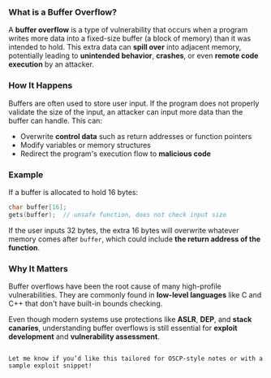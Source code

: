 ### What is a Buffer Overflow?

A **buffer overflow** is a type of vulnerability that occurs when a program writes more data into a fixed-size buffer (a block of memory) than it was intended to hold. This extra data can **spill over** into adjacent memory, potentially leading to **unintended behavior**, **crashes**, or even **remote code execution** by an attacker.

### How It Happens

Buffers are often used to store user input. If the program does not properly validate the size of the input, an attacker can input more data than the buffer can handle. This can:

- Overwrite **control data** such as return addresses or function pointers
- Modify variables or memory structures
- Redirect the program's execution flow to **malicious code**

### Example

If a buffer is allocated to hold 16 bytes:
```c
char buffer[16];
gets(buffer);  // unsafe function, does not check input size
````

If the user inputs 32 bytes, the extra 16 bytes will overwrite whatever memory comes after `buffer`, which could include **the return address of the function**.

### Why It Matters

Buffer overflows have been the root cause of many high-profile vulnerabilities. They are commonly found in **low-level languages** like C and C++ that don't have built-in bounds checking.

Even though modern systems use protections like **ASLR**, **DEP**, and **stack canaries**, understanding buffer overflows is still essential for **exploit development** and **vulnerability assessment**.

```

Let me know if you’d like this tailored for OSCP-style notes or with a sample exploit snippet!
```